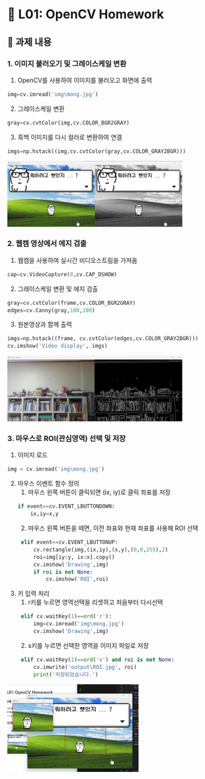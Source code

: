 # 📌 L01: OpenCV Homework

## 📝 과제 내용

### 1. 이미지 불러오기 및 그레이스케일 변환

   1. OpenCV를 사용하여 이미지를 불러오고 화면에 출력
   ```python
   img=cv.imread('img\mong.jpg')
   ```
   2. 그레이스케일 변환
   ```python
   gray=cv.cvtColor(img,cv.COLOR_BGR2GRAY) 
   ```
   3. 흑백 이미지를 다시 컬러로 변환하여 연결
   ```python
   imgs=np.hstack((img,cv.cvtColor(gray,cv.COLOR_GRAY2BGR))) 
   ```
   <img src="output/img_gray.jpg" width="400" height="150">
     
### 2. 웹캠 영상에서 에지 검출
   1. 웹캠을 사용하여 실시간 비디오스트림을 가져옴
   ```python
   cap=cv.VideoCapture(0,cv.CAP_DSHOW)
   ```
   2. 그레이스케일 변환 및 에지 검출
   ```python
   gray=cv.cvtColor(frame,cv.COLOR_BGR2GRAY)
   edges=cv.Canny(gray,100,100)
   ```
   3. 원본영상과 함께 출력
   ```python
   imgs=np.hstack((frame, cv.cvtColor(edges,cv.COLOR_GRAY2BGR)))
   cv.imshow('Video display', imgs)
   ```
   <img src="output/gray.jpg" width="400" height="150">
   
### 3. 마우스로 ROI(관심영역) 선택 및 저장
   1. 이미지 로드
   ```python
   img = cv.imread('img\mong.jpg')
   ```
   2. 마우스 이벤트 함수 정의
      1) 마우스 왼쪽 버튼이 클릭되면 (ix, iy)로 클릭 좌표를 저장
      ```python
      if event==cv.EVENT_LBUTTONDOWN:
          ix,iy=x,y
      ```
      2) 마우스 왼쪽 버튼을 떼면, 이전 좌표와 현재 좌표를 사용해 ROI 선택
      ```python
       elif event==cv.EVENT_LBUTTONUP:
           cv.rectangle(img,(ix,iy),(x,y),(0,0,255),2)
           roi=img[iy:y, ix:x].copy()
           cv.imshow('Drawing',img)
           if roi is not None:
               cv.imshow('ROI',roi)
      ```
   3. 키 입력 처리
      1) r키를 누르면 영역선택을 리셋하고 처음부터 다시선택
      ```python
       elif cv.waitKey(1)==ord('r'):
           img=cv.imread('img\mong.jpg')
           cv.imshow('Drawing',img)
      ```
      2) s키를 누르면 선택한 영역을 이미지 파일로 저장
      ```python
       elif cv.waitKey(1)==ord('s') and roi is not None:
           cv.imwrite('output\ROI.jpg', roi)
           print('저장되었습니다.')
      ```
   <img src="output/ROI_result.jpg" width="300" height="200">
